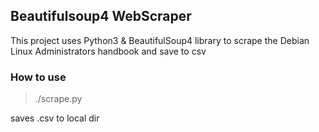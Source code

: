 ﻿## Beautifulsoup4 WebScraper

This project uses Python3 & BeautifulSoup4 library to scrape the Debian Linux Administrators handbook and save to csv

### How to use

> ./scrape.py

saves .csv to local dir
